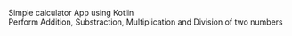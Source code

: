 Simple calculator App using Kotlin   
       Perform Addition, Substraction, Multiplication and Division of two numbers
